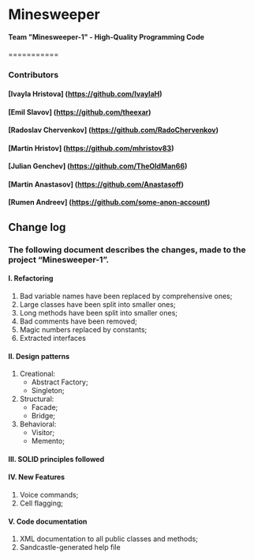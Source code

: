 Minesweeper
===========

#### Team "Minesweeper-1" - High-Quality Programming Code
===========

### Contributors

#### [Ivayla Hristova] (https://github.com/IvaylaH)
#### [Emil Slavov] (https://github.com/theexar)
#### [Radoslav Chervenkov] (https://github.com/RadoChervenkov)
#### [Martin Hristov] (https://github.com/mhristov83)
#### [Julian Genchev] (https://github.com/TheOldMan66)
#### [Martin Anastasov] (https://github.com/Anastasoff)
#### [Rumen Andreev] (https://github.com/some-anon-account)

## Change log

### The following document describes the changes, made to the project “Minesweeper-1”.

#### I. Refactoring
1. Bad variable names have been replaced by comprehensive ones;
2. Large classes have been split into smaller ones;
3. Long methods have been split into smaller ones;
4. Bad comments have been removed;
5. Magic numbers replaced by constants;
6. Extracted interfaces

#### II. Design patterns
1. Creational:
	- Abstract Factory;
	- Singleton;
2. Structural:
	- Facade;
	- Bridge;
3. Behavioral:
	- Visitor;
	- Memento;

#### III. SOLID principles followed

#### IV. New Features
1. Voice commands;
2. Cell flagging;

#### V. Code documentation
1. XML documentation to all public classes and methods;
2. Sandcastle-generated help file
